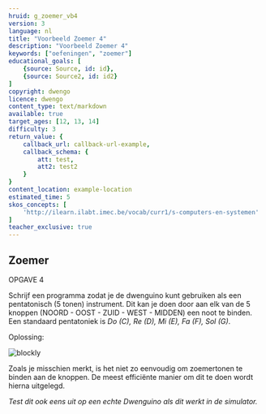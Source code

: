 ```yaml
---
hruid: g_zoemer_vb4
version: 3
language: nl
title: "Voorbeeld Zoemer 4"
description: "Voorbeeld Zoemer 4"
keywords: ["oefeningen", "zoemer"]
educational_goals: [
    {source: Source, id: id}, 
    {source: Source2, id: id2}
]
copyright: dwengo
licence: dwengo
content_type: text/markdown
available: true
target_ages: [12, 13, 14]
difficulty: 3
return_value: {
    callback_url: callback-url-example,
    callback_schema: {
        att: test,
        att2: test2
    }
}
content_location: example-location
estimated_time: 5
skos_concepts: [
    'http://ilearn.ilabt.imec.be/vocab/curr1/s-computers-en-systemen'
]
teacher_exclusive: true
---
```

## Zoemer

OPGAVE 4

Schrijf een programma zodat je de dwenguino kunt gebruiken als een pentatonisch (5 tonen) instrument. Dit kan je doen door aan elk van de 5 knoppen (NOORD - OOST - ZUID - WEST - MIDDEN) een noot te binden. Een standaard pentatoniek is *Do (C), Re (D), Mi (E), Fa (F), Sol (G)*.

Oplossing:

![blockly](@learning-object/zoemer_m4/nl/3)  

Zoals je misschien merkt, is het niet zo eenvoudig om zoemertonen te binden aan de knoppen. De meest efficiënte manier om dit te doen wordt hierna uitgelegd.

*Test dit ook eens uit op een echte Dwenguino als dit werkt in de simulator.*